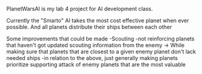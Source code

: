 PlanetWarsAI is my lab 4 project for AI development class.

Currently the "Smarto" AI takes the most cost effective planet when ever possible.
And all planets distribute their ships between each other

Some improvements that could be made
-Scouting
-not reinforcing planets that haven't got updated scouting information from the enemy
  -> While making sure that planets that are closest to a given enemy planet don't lack needed ships
-in relation to the above, just generally making planets prioritize supporting attack of enemy planets that are the most valuable
